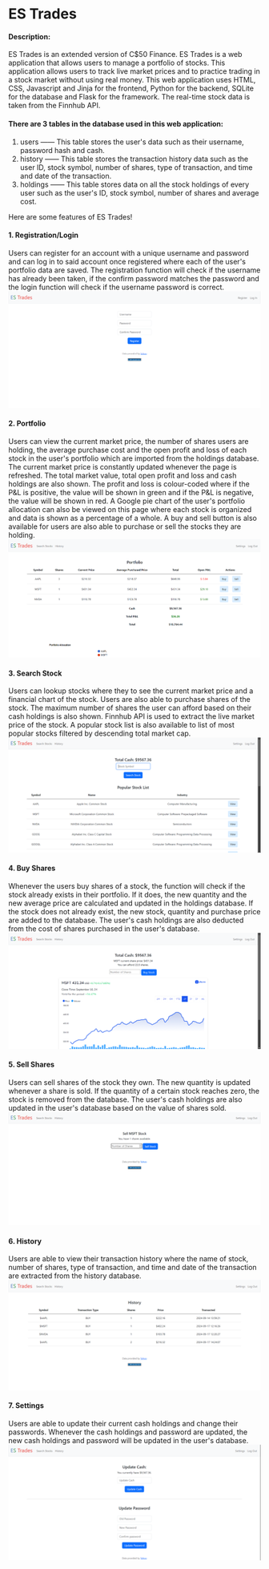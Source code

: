 # ES Trades

#### Description:
ES Trades is an extended version of C$50 Finance. ES Trades is a web application that allows users to manage a portfolio of stocks. This application allows users to track live market prices and to practice trading in a stock market without using real money. This web application uses HTML, CSS, Javascript and Jinja for the frontend, Python for the backend, SQLite for the database and Flask for the framework. The real-time stock data is taken from the Finnhub API.

#### There are 3 tables in the database used in this web application:
1. users —— This table stores the user's data such as their username, password hash and cash.
2. history —— This table stores the transaction history data such as the user ID, stock symbol, number of shares, type of transaction, and time and date of the transaction.
3. holdings —— This table stores data on all the stock holdings of every user such as the user's ID, stock symbol, number of shares and average cost.

Here are some features of ES Trades!
#### 1. Registration/Login
Users can register for an account with a unique username and password and can log in to said account once registered where each of the user's portfolio data are saved. The registration function will check if the username has already been taken, if the confirm password matches the password and the login function will check if the username password is correct.
![plot](images/register.png)


#### 2. Portfolio
Users can view the current market price, the number of shares users are holding, the average purchase cost and the open profit and loss of each stock in the user's portfolio which are imported from the holdings database. The current market price is constantly updated whenever the page is refreshed. The total market value, total open profit and loss and cash holdings are also shown. The profit and loss is colour-coded where if the P&L is positive, the value will be shown in green and if the P&L is negative, the value will be shown in red. A Google pie chart of the user's portfolio allocation can also be viewed on this page where each stock is organized and data is shown as a percentage of a whole. A buy and sell button is also available for users are also able to purchase or sell the stocks they are holding.
![plot](images/portfolio.png)


#### 3. Search Stock
Users can lookup stocks where they to see the current market price and a financial chart of the stock. Users are also able to purchase shares of the stock. The maximum number of shares the user can afford based on their cash holdings is also shown. Finnhub API is used to extract the live market price of the stock. A popular stock list is also available to list of most popular stocks filtered by descending total market cap.
![plot](images/search.png)


#### 4. Buy Shares
Whenever the users buy shares of a stock, the function will check if the stock already exists in their portfolio. If it does, the new quantity and the new average price are calculated and updated in the holdings database. If the stock does not already exist, the new stock, quantity and purchase price are added to the database. The user's cash holdings are also deducted from the cost of shares purchased in the user's database.
![plot](images/buy.png)


#### 5. Sell Shares
Users can sell shares of the stock they own. The new quantity is updated whenever a share is sold. If the quantity of a certain stock reaches zero, the stock is removed from the database. The user's cash holdings are also updated in the user's database based on the value of shares sold.
![plot](images/sell.png)


#### 6. History
Users are able to view their transaction history where the name of stock, number of shares, type of transaction, and time and date of the transaction are extracted from the history database.
![plot](images/history.png)


#### 7. Settings
Users are able to update their current cash holdings and change their passwords. Whenever the cash holdings and password are updated, the new cash holdings and password will be updated in the user's database.
![plot](images/settings.png)

